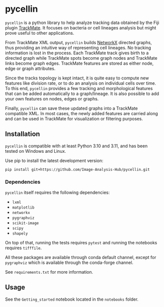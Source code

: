 # pycellin

`pycellin` is a python library to help analyze tracking data obtained by the Fiji plugin [TrackMate](https://imagej.net/plugins/trackmate/). It focuses on bacteria or cell lineages analysis but might prove useful to other applications.

From TrackMate XML output, `pycellin` builds [NetworkX](https://networkx.org/) directed graphs, thus providing an intuitive way of representing cell lineages.
No tracking information is lost in the process. Each TrackMate track gives birth to a directed graph while TrackMate spots become graph nodes and TrackMate links become graph edges. TrackMate features are stored as either node, edge or graph attributes.

Since the tracks topology is kept intact, it is quite easy to compute new features like division rate, or to do an analysis on individual cells over time. To this end, `pycellin` provides a few tracking and morphological features that can be added automatically to a graph/lineage. It is also possible to add your own features on nodes, edges or graphs.

Finally,  `pycellin` can save these updated graphs into a TrackMate compatible XML. In most cases, the newly added features are carried along and can be used in TrackMate for visualization or filtering purposes.

## Installation

`pycellin` is compatible with at least Python 3.10 and 3.11, and has been tested on Windows and Linux.

Use pip to install the latest development version:

```
pip install git+https://github.com/Image-Analysis-Hub/pycellin.git
```

### Dependencies

`pycellin` itself requires the following dependencies:
- `lxml`
- `matplotlib`
- `networkx`
- `pygraphviz`
- `scikit-image`
- `scipy`
- `shapely`

On top of that, running the tests requires `pytest` and running the notebooks requires `tifffile`.

All these packages are available through conda default channel, except for `pygraphviz` which is available through the conda-forge channel.

See `requirements.txt` for more information.

## Usage

See the `Getting_started` notebook located in the `notebooks` folder.
